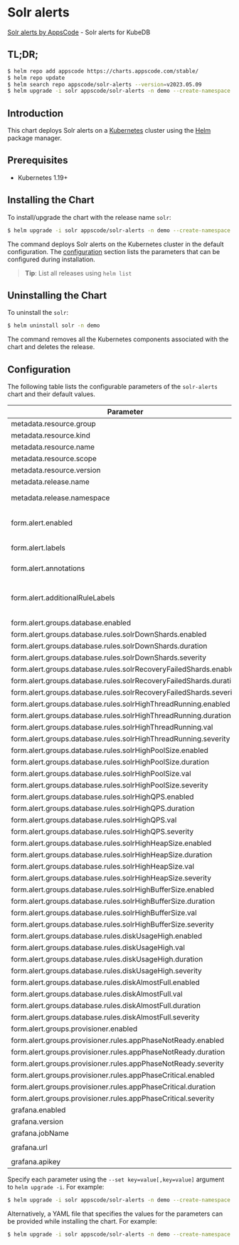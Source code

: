 # Solr alerts

[Solr alerts by AppsCode](https://github.com/appscode/alerts) - Solr alerts for KubeDB

## TL;DR;

```bash
$ helm repo add appscode https://charts.appscode.com/stable/
$ helm repo update
$ helm search repo appscode/solr-alerts --version=v2023.05.09
$ helm upgrade -i solr appscode/solr-alerts -n demo --create-namespace --version=v2023.05.09
```

## Introduction

This chart deploys Solr alerts on a [Kubernetes](http://kubernetes.io) cluster using the [Helm](https://helm.sh) package manager.

## Prerequisites

- Kubernetes 1.19+

## Installing the Chart

To install/upgrade the chart with the release name `solr`:

```bash
$ helm upgrade -i solr appscode/solr-alerts -n demo --create-namespace --version=v2023.05.09
```

The command deploys Solr alerts on the Kubernetes cluster in the default configuration. The [configuration](#configuration) section lists the parameters that can be configured during installation.

> **Tip**: List all releases using `helm list`

## Uninstalling the Chart

To uninstall the `solr`:

```bash
$ helm uninstall solr -n demo
```

The command removes all the Kubernetes components associated with the chart and deletes the release.

## Configuration

The following table lists the configurable parameters of the `solr-alerts` chart and their default values.

|                             Parameter                              |                  Description                  |                     Default                      |
|--------------------------------------------------------------------|-----------------------------------------------|--------------------------------------------------|
| metadata.resource.group                                            |                                               | <code>kubedb.com</code>                          |
| metadata.resource.kind                                             |                                               | <code>Solr</code>                                |
| metadata.resource.name                                             |                                               | <code>solrs</code>                               |
| metadata.resource.scope                                            |                                               | <code>Namespaced</code>                          |
| metadata.resource.version                                          |                                               | <code>v1alpha2</code>                            |
| metadata.release.name                                              | Release name                                  | <code>""</code>                                  |
| metadata.release.namespace                                         | Release namespace                             | <code>""</code>                                  |
| form.alert.enabled                                                 | # Enable PrometheusRule alerts                | <code>warning</code>                             |
| form.alert.labels                                                  | # Labels for default rules                    | <code>{"release":"kube-prometheus-stack"}</code> |
| form.alert.annotations                                             | # Annotations for default rules               | <code>{}</code>                                  |
| form.alert.additionalRuleLabels                                    | # Additional labels for PrometheusRule alerts | <code>{}</code>                                  |
| form.alert.groups.database.enabled                                 |                                               | <code>warning</code>                             |
| form.alert.groups.database.rules.solrDownShards.enabled            |                                               | <code>true</code>                                |
| form.alert.groups.database.rules.solrDownShards.duration           |                                               | <code>"30s"</code>                               |
| form.alert.groups.database.rules.solrDownShards.severity           |                                               | <code>critical</code>                            |
| form.alert.groups.database.rules.solrRecoveryFailedShards.enabled  |                                               | <code>true</code>                                |
| form.alert.groups.database.rules.solrRecoveryFailedShards.duration |                                               | <code>"30s"</code>                               |
| form.alert.groups.database.rules.solrRecoveryFailedShards.severity |                                               | <code>critical</code>                            |
| form.alert.groups.database.rules.solrHighThreadRunning.enabled     |                                               | <code>true</code>                                |
| form.alert.groups.database.rules.solrHighThreadRunning.duration    |                                               | <code>"30s"</code>                               |
| form.alert.groups.database.rules.solrHighThreadRunning.val         |                                               | <code>300</code>                                 |
| form.alert.groups.database.rules.solrHighThreadRunning.severity    |                                               | <code>warning</code>                             |
| form.alert.groups.database.rules.solrHighPoolSize.enabled          |                                               | <code>true</code>                                |
| form.alert.groups.database.rules.solrHighPoolSize.duration         |                                               | <code>"30s"</code>                               |
| form.alert.groups.database.rules.solrHighPoolSize.val              |                                               | <code>3000000</code>                             |
| form.alert.groups.database.rules.solrHighPoolSize.severity         |                                               | <code>warning</code>                             |
| form.alert.groups.database.rules.solrHighQPS.enabled               |                                               | <code>true</code>                                |
| form.alert.groups.database.rules.solrHighQPS.duration              |                                               | <code>"30s"</code>                               |
| form.alert.groups.database.rules.solrHighQPS.val                   |                                               | <code>1000</code>                                |
| form.alert.groups.database.rules.solrHighQPS.severity              |                                               | <code>warning</code>                             |
| form.alert.groups.database.rules.solrHighHeapSize.enabled          |                                               | <code>true</code>                                |
| form.alert.groups.database.rules.solrHighHeapSize.duration         |                                               | <code>"30s"</code>                               |
| form.alert.groups.database.rules.solrHighHeapSize.val              |                                               | <code>3000000</code>                             |
| form.alert.groups.database.rules.solrHighHeapSize.severity         |                                               | <code>warning</code>                             |
| form.alert.groups.database.rules.solrHighBufferSize.enabled        |                                               | <code>true</code>                                |
| form.alert.groups.database.rules.solrHighBufferSize.duration       |                                               | <code>"30s"</code>                               |
| form.alert.groups.database.rules.solrHighBufferSize.val            |                                               | <code>3000000</code>                             |
| form.alert.groups.database.rules.solrHighBufferSize.severity       |                                               | <code>warning</code>                             |
| form.alert.groups.database.rules.diskUsageHigh.enabled             |                                               | <code>true</code>                                |
| form.alert.groups.database.rules.diskUsageHigh.val                 |                                               | <code>0.8</code>                                 |
| form.alert.groups.database.rules.diskUsageHigh.duration            |                                               | <code>"1m"</code>                                |
| form.alert.groups.database.rules.diskUsageHigh.severity            |                                               | <code>warning</code>                             |
| form.alert.groups.database.rules.diskAlmostFull.enabled            |                                               | <code>true</code>                                |
| form.alert.groups.database.rules.diskAlmostFull.val                |                                               | <code>0.95</code>                                |
| form.alert.groups.database.rules.diskAlmostFull.duration           |                                               | <code>"1m"</code>                                |
| form.alert.groups.database.rules.diskAlmostFull.severity           |                                               | <code>critical</code>                            |
| form.alert.groups.provisioner.enabled                              |                                               | <code>warning</code>                             |
| form.alert.groups.provisioner.rules.appPhaseNotReady.enabled       |                                               | <code>true</code>                                |
| form.alert.groups.provisioner.rules.appPhaseNotReady.duration      |                                               | <code>"1m"</code>                                |
| form.alert.groups.provisioner.rules.appPhaseNotReady.severity      |                                               | <code>critical</code>                            |
| form.alert.groups.provisioner.rules.appPhaseCritical.enabled       |                                               | <code>true</code>                                |
| form.alert.groups.provisioner.rules.appPhaseCritical.duration      |                                               | <code>"1m"</code>                                |
| form.alert.groups.provisioner.rules.appPhaseCritical.severity      |                                               | <code>warning</code>                             |
| grafana.enabled                                                    |                                               | <code>false</code>                               |
| grafana.version                                                    |                                               | <code>8.2.3</code>                               |
| grafana.jobName                                                    |                                               | <code>kubedb-databases</code>                    |
| grafana.url                                                        |                                               | <code>"http://grafana.monitoring.svc:80"</code>  |
| grafana.apikey                                                     |                                               | <code>""</code>                                  |


Specify each parameter using the `--set key=value[,key=value]` argument to `helm upgrade -i`. For example:

```bash
$ helm upgrade -i solr appscode/solr-alerts -n demo --create-namespace --version=v2023.05.09 --set metadata.resource.group=kubedb.com
```

Alternatively, a YAML file that specifies the values for the parameters can be provided while
installing the chart. For example:

```bash
$ helm upgrade -i solr appscode/solr-alerts -n demo --create-namespace --version=v2023.05.09 --values values.yaml
```
